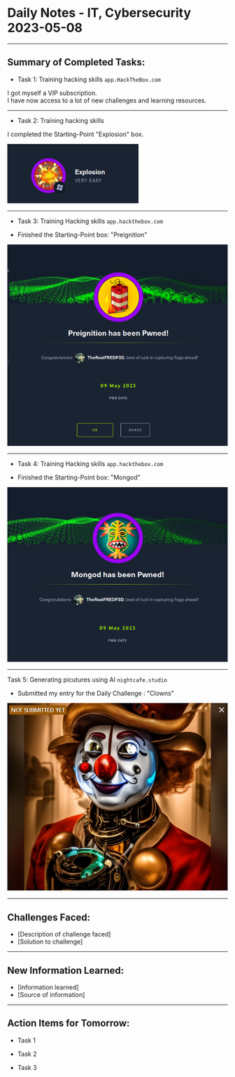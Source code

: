 # Daily Notes - IT, Cybersecurity 2023-05-08

---
## Summary of Completed Tasks:

-   Task 1: Training hacking skills
`app.HackTheBox.com`

I got myself a VIP subscription.  
I have now access to a lot of new challenges and learning resources.

---

-   Task 2: Training hacking skills

I completed the Starting-Point "Explosion" box.

![](_attachment/93bdf76f7f4455aff0b27c5921049dde_MD5.png)

---

-   Task 3: Training Hacking skills
`app.hackthebox.com`

- Finished the Starting-Point box: "Preignition"

![](_attachment/98349065be31fbe37f6bacbf2ce997ed_MD5.png)

---

-   Task 4: Training Hacking skills
`app.hackthebox.com`

- Finished the Starting-Point box: "Mongod"

![](_attachment/bee1d3d1a3c3291444bff49e087bb3f8_MD5.png)

---

Task 5: Generating picutures using AI
`nightcafe.studio`

- Submitted my entry for the Daily Challenge : "Clowns"

![](_attachment/7701bd9a34c4a27d3951de82a2224736_MD5.png)


---

## Challenges Faced:

-   [Description of challenge faced]
-   [Solution to challenge]

---

## New Information Learned:

-   [Information learned]
-   [Source of information]

---

## Action Items for Tomorrow:

-   Task 1

-   Task 2

-   Task 3
